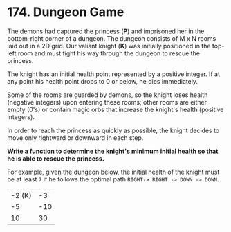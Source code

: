 # 174. Dungeon Game
The demons had captured the princess (__P__) and imprisoned her in the bottom-right corner of a dungeon. The dungeon consists of M x N rooms laid out in a 2D grid. Our valiant knight (__K__) was initially positioned in the top-left room and must fight his way through the dungeon to rescue the princess.

The knight has an initial health point represented by a positive integer. If at any point his health point drops to 0 or below, he dies immediately.

Some of the rooms are guarded by demons, so the knight loses health (negative integers) upon entering these rooms; other rooms are either empty (0's) or contain magic orbs that increase the knight's health (positive integers).

In order to reach the princess as quickly as possible, the knight decides to move only rightward or downward in each step.



__Write a function to determine the knight's minimum initial health so that he is able to rescue the princess.__

For example, given the dungeon below, the initial health of the knight must be at least ```7``` if he follows the optimal path ```RIGHT-> RIGHT -> DOWN -> DOWN```.

|||
|-|-|
|-2 (K)	| -3  |	3
|-5	    | -10 | 1
|10     | 30  |-5 (P)
